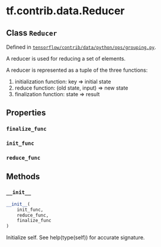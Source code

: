 <div itemscope itemtype="http://developers.google.com/ReferenceObject">
<meta itemprop="name" content="tf.contrib.data.Reducer" />
<meta itemprop="property" content="finalize_func"/>
<meta itemprop="property" content="init_func"/>
<meta itemprop="property" content="reduce_func"/>
<meta itemprop="property" content="__init__"/>
</div>

# tf.contrib.data.Reducer

## Class `Reducer`





Defined in [`tensorflow/contrib/data/python/ops/grouping.py`](https://www.tensorflow.org/code/tensorflow/contrib/data/python/ops/grouping.py).

A reducer is used for reducing a set of elements.

A reducer is represented as a tuple of the three functions:
  1) initialization function: key => initial state
  2) reduce function: (old state, input) => new state
  3) finalization function: state => result

## Properties

<h3 id="finalize_func"><code>finalize_func</code></h3>



<h3 id="init_func"><code>init_func</code></h3>



<h3 id="reduce_func"><code>reduce_func</code></h3>





## Methods

<h3 id="__init__"><code>__init__</code></h3>

``` python
__init__(
    init_func,
    reduce_func,
    finalize_func
)
```

Initialize self.  See help(type(self)) for accurate signature.



